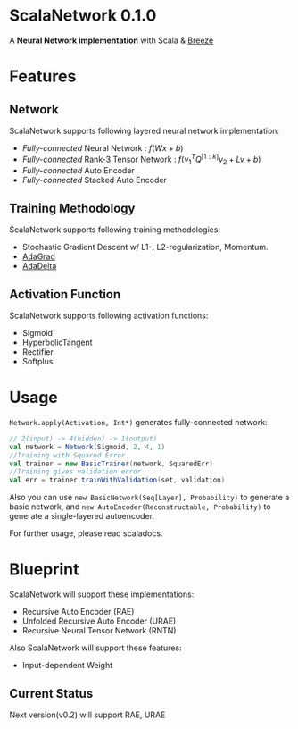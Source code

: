 ScalaNetwork 0.1.0
==================

A **Neural Network implementation** with Scala & [Breeze](https://github.com/scalanlp/breeze)

# Features

## Network
ScalaNetwork supports following layered neural network implementation:

* *Fully-connected* Neural Network : $f(Wx + b)$
* *Fully-connected* Rank-3 Tensor Network : $f(v_1^T Q^{[1:k]} v_2 + Lv + b)$
* *Fully-connected* Auto Encoder
* *Fully-connected* Stacked Auto Encoder

## Training Methodology
ScalaNetwork supports following training methodologies:

* Stochastic Gradient Descent w/ L1-, L2-regularization, Momentum.
* [AdaGrad](http://www.magicbroom.info/Papers/DuchiHaSi10.pdf)
* [AdaDelta](http://www.matthewzeiler.com/pubs/googleTR2012/googleTR2012.pdf)

## Activation Function
ScalaNetwork supports following activation functions:

* Sigmoid
* HyperbolicTangent
* Rectifier
* Softplus

# Usage

`Network.apply(Activation, Int*)` generates fully-connected network:

```scala
// 2(input) -> 4(hidden) -> 1(output)
val network = Network(Sigmoid, 2, 4, 1)
//Training with Squared Error
val trainer = new BasicTrainer(network, SquaredErr)
//Training gives validation error 
val err = trainer.trainWithValidation(set, validation)
```

Also you can use `new BasicNetwork(Seq[Layer], Probability)` to generate a basic network,
and `new AutoEncoder(Reconstructable, Probability)` to generate a single-layered autoencoder.

For further usage, please read scaladocs.

# Blueprint

ScalaNetwork will support these implementations:

* Recursive Auto Encoder (RAE)
* Unfolded Recursive Auto Encoder (URAE)
* Recursive Neural Tensor Network (RNTN)

Also ScalaNetwork will support these features:

* Input-dependent Weight

## Current Status

Next version(v0.2) will support RAE, URAE
